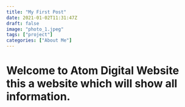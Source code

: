 ```yaml
---
title: "My First Post"
date: 2021-01-02T11:31:47Z
draft: false
image: "photo_1.jpeg"
tags: ["project"]
categories: ["About Me"]
---
```

# Welcome to Atom Digital Website this a website which will show all information.


